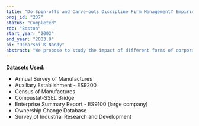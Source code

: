 ```yaml
---
title: "Do Spin-offs and Carve-outs Discipline Firm Management? Empirical Evidence."
proj_id: "237"
status: "Completed"
rdc: "Boston"
start_year: "2002"
end_year: "2003.0"
pi: "Debarshi K Nandy"
abstract: "We propose to study the impact of different forms of corporate restructuring on the labor market decisions, R&D activities, capital structure, and productivity of the firm and its establishments. We specifically consider spin-offs and equity carve-outs. Recently, the theoretical literature has argued that spin-offs and carve-outs have a disciplining effect on firm management. This literature has shown that restructuring increases the probability of a takeover of firms undergoing spin-offs and carve-outs by rival firms with better management ability, thus disciplining management and lowering managerial discretion. If managerial discretion decreases in this manner, we expect that the labor market decisions and R&D activities of the firm would be adversely affected following such restructuring. Establishments undergoing such restructuring will have poor productivity prior to the restructuring, with productivity improving after restructuring. This study proposes to test these hypotheses by comparing wages, employment, productivity, R&D activities, and capital structure of these establishments both before and after the restructuring to a control group of establishments that have not undergone such restructuring. Moreover we attempt to distinguish between the effects of such corporate restructuring on production and non-production workers. Our proposed study directly benefits the Census Bureau’s data by precisely identifying two types of corporate restructuring events, namely spin-offs and equity carveouts. We propose to identify all establishments of manufacturing firms, which had a spin-off or a carveout, by linking up the LRD and OCD with other databases, such as CRSP, Compustat, and SDC, which provide information on such restructuring events. This will help in correctly identifying the type of ownership change and thus enhance the quality of the LRD data. Our study will also help in better identifying establishments over time in a way that correctly treats the transfer of ownership and control. By linking up the SDC to the LRD, our study will help to remove possible inconsistencies related to ownership changes of establishments in the LRD data. The aim of our analysis is to provide a complete picture of the effects of corporate restructuring on the productivity of a firm, and on the employment and wages of the entire hierarchy of the firm: from executives, and central office employees, to both white and blue-collar plant level employees."
---
```


**Datasets Used:**

  - Annual Survey of Manufactures 
  - Auxiliary Establishment - ES9200 
  - Census of Manufactures 
  - Compustat-SSEL Bridge 
  - Enterprise Summary Report - ES9100 (large company) 
  - Ownership Change Database 
  - Survey of Industrial Research and Development 


